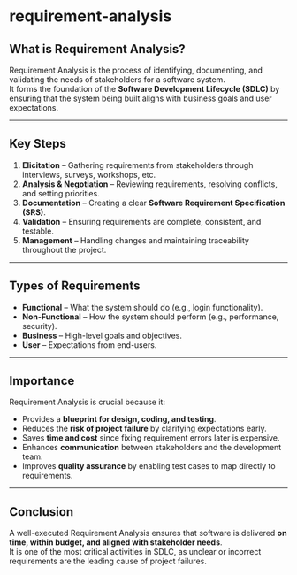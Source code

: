 # requirement-analysis


## What is Requirement Analysis?
Requirement Analysis is the process of identifying, documenting, and validating the needs of stakeholders for a software system.  
It forms the foundation of the **Software Development Lifecycle (SDLC)** by ensuring that the system being built aligns with business goals and user expectations.

---

## Key Steps
1. **Elicitation** – Gathering requirements from stakeholders through interviews, surveys, workshops, etc.  
2. **Analysis & Negotiation** – Reviewing requirements, resolving conflicts, and setting priorities.  
3. **Documentation** – Creating a clear **Software Requirement Specification (SRS)**.  
4. **Validation** – Ensuring requirements are complete, consistent, and testable.  
5. **Management** – Handling changes and maintaining traceability throughout the project.  

---

## Types of Requirements
- **Functional** – What the system should do (e.g., login functionality).  
- **Non-Functional** – How the system should perform (e.g., performance, security).  
- **Business** – High-level goals and objectives.  
- **User** – Expectations from end-users.  

---

## Importance
Requirement Analysis is crucial because it:  
- Provides a **blueprint for design, coding, and testing**.  
- Reduces the **risk of project failure** by clarifying expectations early.  
- Saves **time and cost** since fixing requirement errors later is expensive.  
- Enhances **communication** between stakeholders and the development team.  
- Improves **quality assurance** by enabling test cases to map directly to requirements.  

---

## Conclusion
A well-executed Requirement Analysis ensures that software is delivered **on time, within budget, and aligned with stakeholder needs**.  
It is one of the most critical activities in SDLC, as unclear or incorrect requirements are the leading cause of project failures.
